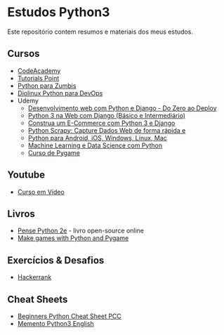 # Estudos Python3

Este repositório contem resumos e materiais dos meus estudos.

## Cursos
* [CodeAcademy](https://www.codecademy.com/learn)
* [Tutorials Point](https://www.tutorialspoint.com/python3/index.htm)
* [Python para Zumbis](https://www.pycursos.com/python-para-zumbis/)
* [Diolinux Python para DevOps](http://www.diostore.com.br/1b051a/curso-completo-de-python-para-devops)
* Udemy
    * [Desenvolvimento web com Python e Django - Do Zero ao Deploy](https://www.udemy.com/desenvolvimento-web-com-python-e-django/learn/v4/)
    * [Python 3 na Web com Django (Básico e Intermediário)](https://www.udemy.com/python-3-na-web-com-django-basico-intermediario/learn/v4/)
    * [Construa um E-Commerce com Python 3 e Django](https://www.udemy.com/construa-um-e-commerce-com-python-3-e-django/learn/v4/)
    * [Python Scrapy: Capture Dados Web de forma rápida e ](https://www.udemy.com/python-com-scrapy/learn/v4/)
    * [Python para Android, iOS, Windows, Linux, Mac](https://www.udemy.com/curso-de-python-android-ios-windows-linux-mac/learn/v4/)
    * [Machine Learning e Data Science com Python](https://www.udemy.com/machine-learning-e-data-science-com-python/learn/v4/)
    * [Curso de Pygame ](https://www.udemy.com/curso-de-pygame-python/learn/v4/)

## Youtube
* [Curso em Vídeo](https://www.youtube.com/channel/UCrWvhVmt0Qac3HgsjQK62FQ)

## Livros
* [Pense Python 2e](https://penseallen.github.io/PensePython2e/) - livro open-source online
* [Make games with Python and Pygame](http://inventwithpython.com/pygame/)

## Exercícios & Desafios
* [Hackerrank](https://www.hackerrank.com/)

## Cheat Sheets
* [Beginners Python Cheat Sheet PCC](cheatsheets/beginners_python_cheat_sheet_pcc_all.pdf)
* [Memento Python3 English](cheatsheets/mementopython3-english.pdf)
